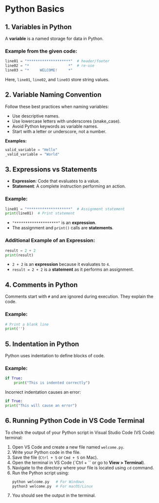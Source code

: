 # Python Basics

## 1. Variables in Python

A **variable** is a named storage for data in Python.

### Example from the given code:

```python
line01 = "********************"  # header/footer
line02 = "*                  *"  # re-use
line03 = "*     WELCOME!     *"
```

Here, `line01`, `line02`, and `line03` store string values.

## 2. Variable Naming Convention

Follow these best practices when naming variables:

- Use descriptive names.
- Use lowercase letters with underscores (snake_case).
- Avoid Python keywords as variable names.
- Start with a letter or underscore, not a number.

**Examples:**

```python
valid_variable = "Hello"
_valid_variable = "World"
```

## 3. Expressions vs Statements

- **Expression**: Code that evaluates to a value.
- **Statement**: A complete instruction performing an action.

### Example:

```python
line01 = "********************"  # Assignment statement
print(line01)  # Print statement
```

- `"********************"` is an **expression**.
- The assignment and `print()` calls are **statements**.

### Additional Example of an Expression:

```python
result = 2 + 2
print(result)
```

- `2 + 2` is an **expression** because it evaluates to `4`.
- `result = 2 + 2` is a **statement** as it performs an assignment.

## 4. Comments in Python

Comments start with `#` and are ignored during execution. They explain the code.

### Example:

```python
# Print a blank line
print('')
```

## 5. Indentation in Python

Python uses indentation to define blocks of code.

### Example:

```python
if True:
    print("This is indented correctly")
```

Incorrect indentation causes an error:

```python
if True:
print("This will cause an error")
```

## 6. Running Python Code in VS Code Terminal

To check the output of your Python script in Visual Studio Code (VS Code) terminal:

1. Open VS Code and create a new file named `welcome.py`.
2. Write your Python code in the file.
3. Save the file (`Ctrl + S` or `Cmd + S` on Mac).
4. Open the terminal in VS Code (`Ctrl + \`` or go to **View > Terminal**).
5. Navigate to the directory where your file is located using `cd` command.
6. Run the Python script using:
   ```sh
   python welcome.py   # For Windows
   python3 welcome.py  # For macOS/Linux
   ```
7. You should see the output in the terminal.
